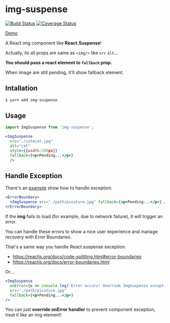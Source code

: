 # img-suspense
[![Build Status](https://travis-ci.org/realdennis/img-suspense.svg?branch=master)](https://travis-ci.org/realdennis/img-suspense)
[![Coverage Status](https://coveralls.io/repos/github/realdennis/img-suspense/badge.svg?branch=master)](https://coveralls.io/github/realdennis/img-suspense?branch=master)

[Demo](https://codesandbox.io/s/k3jx7l96po)

A React img component like **React.Suspense**!

Actually, its all props are same as `<img/>` like `src` `alt`...

**You should pass a react element to `fallback` prop.**

When image are still pending, it'll show fallback element.


## Intallation

```sh
$ yarn add img-suspense
```

## Usage

```jsx
import ImgSuspense from 'img-suspense';

<ImgSuspense
  src="./cutecat.jpg"
  alt="cat"
  style={{width:200px}}
  fallback={<p>Pending...</p>}
  />

```

## Handle Exception
There's an [example](https://codesandbox.io/s/3812yrjzz5) show how to handle exception.

```jsx
<ErrorBoundary>
  <ImgSuspense src="./path/picuture.jpg" fallback={<p>Pending...</p>} />
</ErrorBoundary>
```

If the **img** fails to load (for example, due to network failure), it will trigger an error.

You can handle these errors to show a nice user experience and manage recovery with Error Boundaries.

That's a same way you handle React.suspense exception.

- https://reactjs.org/docs/code-splitting.html#error-boundaries
- https://reactjs.org/docs/error-boundaries.html

Or...
```jsx
<ImgSuspense
  onError={e => console.log('Error occurs! Override ImgSuspense exception')}
  src="./path/picuture.jpg"
  fallback={<p>Pending...</p>}
/>
```
You can just **override onError handler** to prevent component exception, treat it like an img element!

